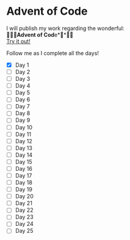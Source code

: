 # Advent of Code

I will publish my work regarding the wonderful:  
🎄🎅🏼**Advent of Cod**e*🎄*🎅🏼  
[Try it out!](https://adventofcode.com/)


Follow me as I complete all the days!
- [x] Day 1 
- [ ] Day 2
- [ ] Day 3
- [ ] Day 4
- [ ] Day 5
- [ ] Day 6
- [ ] Day 7
- [ ] Day 8
- [ ] Day 9
- [ ] Day 10
- [ ] Day 11
- [ ] Day 12
- [ ] Day 13
- [ ] Day 14
- [ ] Day 15
- [ ] Day 16
- [ ] Day 17
- [ ] Day 18
- [ ] Day 19
- [ ] Day 20
- [ ] Day 21
- [ ] Day 22
- [ ] Day 23
- [ ] Day 24
- [ ] Day 25
